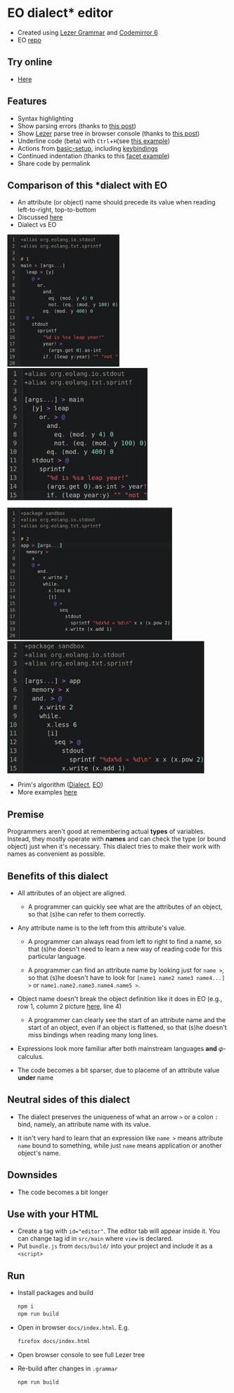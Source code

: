 # EO dialect* editor

* Created using [Lezer Grammar](https://lezer.codemirror.net/) and [Codemirror 6](https://codemirror.net/6/)
* EO [repo](https://github.com/cqfn/eo)

## Try online
* [Here](https://br4ch1st0chr0n3.github.io/eo-editor/)

## Features
* Syntax highlighting
* Show parsing errors (thanks to [this post](https://discuss.codemirror.net/t/showing-syntax-errors/3111/6))
* Show [Lezer](https://lezer.codemirror.net/) parse tree in browser console (thanks to [this post](https://discuss.codemirror.net/t/whats-the-best-to-test-and-debug-grammars/2542/5))
* Underline code (beta) with `Ctrl`+`H`(see [this example](https://codemirror.net/6/examples/decoration/))
* Actions from [basic-setup](https://codemirror.net/6/docs/ref/#basic-setup), including [keybindings](https://codemirror.net/6/docs/ref/#commands.defaultKeymap)
* Continued indentation (thanks to this [facet example](https://codemirror.net/6/examples/zebra/))
* Share code by permalink

## Comparison of this *dialect with EO
* An attribute (or object) name should precede its value when reading left-to-right, top-to-bottom
* Discussed [here](https://github.com/cqfn/eo/issues/568)
* Dialect vs EO
<p align="left">
  <img src="./README/dialect 1.png" height="300" title="Dialect">
  <img src="./README/eo  1.png" height="300" title="EO">
</p>
<p align="left">
  <img src="./README/dialect 2.png" height="300" title="Dialect">
  <img src="./README/eo 2.png" height="300" title="EO">
</p>

* Prim's algorithm ([Dialect](./code_examples/Dialect/prim.eod), [EO](https://github.com/polystat/eo-graphs/blob/master/src/main/eo/prim.eo))
* More examples [here](./code_examples)

## Premise
Programmers aren't good at remembering actual **types** of variables. Instead, they mostly operate with **names** and can check the type (or bound object) just when it's necessary. This dialect tries to make their work with names as convenient as possible.

## Benefits of this dialect
* All attributes of an object are aligned. 
  * A programmer can quickly see what are the attributes of an object, so that (s)he can refer to them correctly.

* Any attribute name is to the left from this attribute's value.
  * A programmer can always read from left to right to find a name, so that (s)he doesn't need to learn a new way of reading code for this particular language.

  * A programmer can find an attribute name by looking just for `name >`, so that (s)he doesn't have to look for `[name1 name2 name3 name4...] >` or `name1.name2.name3.name4.name5 >`.

* Object name doesn't break the object definition like it does in EO (e.g., row 1, column 2 picture [here](#Differences-of-this-*dialect-from-EO), line 4)
  * A programmer can clearly see the start of an attribute name and the start of an object, even if an object is flattened, so that (s)he doesn't miss bindings when reading many long lines.

* Expressions look more familiar after both mainstream languages **and**  𝜑-calculus.

* The code becomes a bit sparser, due to placeme of an attribute value **under** name

## Neutral sides of this dialect
* The dialect preserves the uniqueness of what an arrow `>` or a colon `:` bind, namely, an attribute name with its value. 

* It isn't very hard to learn that an expression like `name >` means attribute `name` bound to something, while just `name` means application or another object's name.

## Downsides
* The code becomes a bit longer

## Use with your HTML
* Create a tag with `id="editor"`. The editor tab will appear inside it. You can change tag id in `src/main` where `view` is declared.
* Put `bundle.js` from `docs/build/` into your project and include it as a `<script>`

## Run
* Install packages and build
    ```sh
    npm i
    npm run build
    ```
* Open in browser `docs/index.html`. E.g.
    ```sh
    firefox docs/index.html
    ```

* Open browser console to see full Lezer tree

* Re-build after changes in `.grammar`
  ```sh
  npm run build
  ```